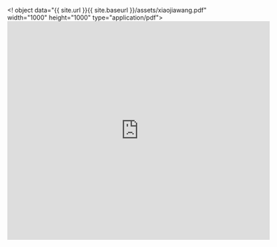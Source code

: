 <! object data="{{ site.url }}{{ site.baseurl }}/assets/xiaojiawang.pdf" width="1000" height="1000" type="application/pdf"></object>
<embed src="https://xiaojia-wang.github.io/xiaojiawang.pdf" width="600px" height="500px" />
